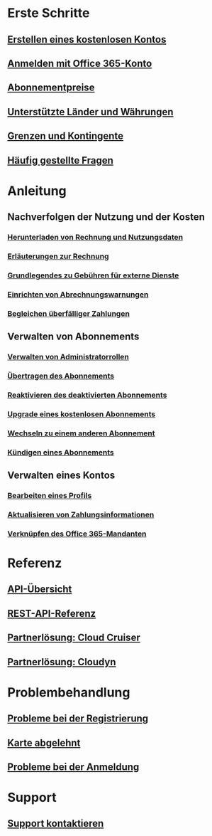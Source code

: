 # Erste Schritte
## [Erstellen eines kostenlosen Kontos](https://azure.microsoft.com/free/)
## [Anmelden mit Office 365-Konto](../billing-use-existing-office-365-account-azure-subscription.md)
## [Abonnementpreise](https://azure.microsoft.com/pricing/)
## [Unterstützte Länder und Währungen](../billing-countries-and-currencies.md)
## [Grenzen und Kontingente](../azure-subscription-service-limits.md)
## [Häufig gestellte Fragen](../billing-subscription-faq.md)
# Anleitung
## Nachverfolgen der Nutzung und der Kosten
### [Herunterladen von Rechnung und Nutzungsdaten](../billing-download-azure-invoice-daily-usage-date.md)
### [Erläuterungen zur Rechnung](billing-understand-your-bill.md)
### [Grundlegendes zu Gebühren für externe Dienste](../billing-understand-your-azure-marketplace-charges.md)
### [Einrichten von Abrechnungswarnungen](../billing-set-up-alerts.md)
### [Begleichen überfälliger Zahlungen](../billing-azure-subscription-past-due-balance.md)
## Verwalten von Abonnements
### [Verwalten von Administratorrollen](../billing-add-change-azure-subscription-administrator.md)
### [Übertragen des Abonnements](../billing-subscription-transfer.md)
### [Reaktivieren des deaktivierten Abonnements](../billing-subscription-become-disable.md)
### [Upgrade eines kostenlosen Abonnements](../billing-upgrade-azure-subscription.md)
### [Wechseln zu einem anderen Abonnement](../billing-how-to-switch-azure-offer.md)
### [Kündigen eines Abonnements](../billing-how-to-cancel-azure-subscription.md)
## Verwalten eines Kontos
### [Bearbeiten eines Profils](../billing-how-to-change-azure-account-profile.md)
### [Aktualisieren von Zahlungsinformationen](../billing-how-to-change-credit-card.md)
### [Verknüpfen des Office 365-Mandanten](../billing-add-office-365-tenant-to-azure-subscription.md)
# Referenz
## [API-Übersicht](../billing-usage-rate-card-overview.md)
## [REST-API-Referenz](https://msdn.microsoft.com/en-us/library/azure/1ea5b323-54bb-423d-916f-190de96c6a3c)
## [Partnerlösung: Cloud Cruiser](../billing-usage-rate-card-partner-solution-cloudcruiser.md)
## [Partnerlösung: Cloudyn](../billing-usage-rate-card-partner-solution-cloudyn.md)
# Problembehandlung
## [Probleme bei der Registrierung](../billing-troubleshoot-azure-sign-up-issues.md)
## [Karte abgelehnt](../billing-credit-card-fails-during-azure-sign-up.md)
## [Probleme bei der Anmeldung](../billing-cannot-login-subscription.md)
# Support
## [Support kontaktieren](../billing-how-to-create-billing-support-ticket.md)

<!--HONumber=Nov16_HO2-->


